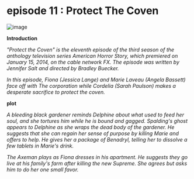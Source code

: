 # episode 11 : Protect The Coven


![image](https://github.com/user-attachments/assets/2b0974fd-893d-4d20-96db-687c408aa857) 



**Introduction**

*"Protect the Coven" is the eleventh episode of the third season of the anthology television series American Horror Story, which premiered on January 15, 2014, on the cable network FX. The episode was written by Jennifer Salt and directed by Bradley Buecker.*

*In this episode, Fiona (Jessica Lange) and Marie Laveau (Angela Bassett) face off with The corporation while Cordelia (Sarah Paulson) makes a desperate sacrifice to protect the coven.*





**plot**

*A bleeding black gardener reminds Delphine about what used to feed her soul, and she tortures him while he is bound and gagged. Spalding's ghost appears to Delphine as she wraps the dead body of the gardener. He suggests that she can regain her sense of purpose by killing Marie and offers to help. He gives her a package of Benadryl, telling her to dissolve a few tablets in Marie's drink.*

*The Axeman plays as Fiona dresses in his apartment. He suggests they go live at his family's farm after killing the new Supreme. She agrees but asks him to do her one small favor.*
